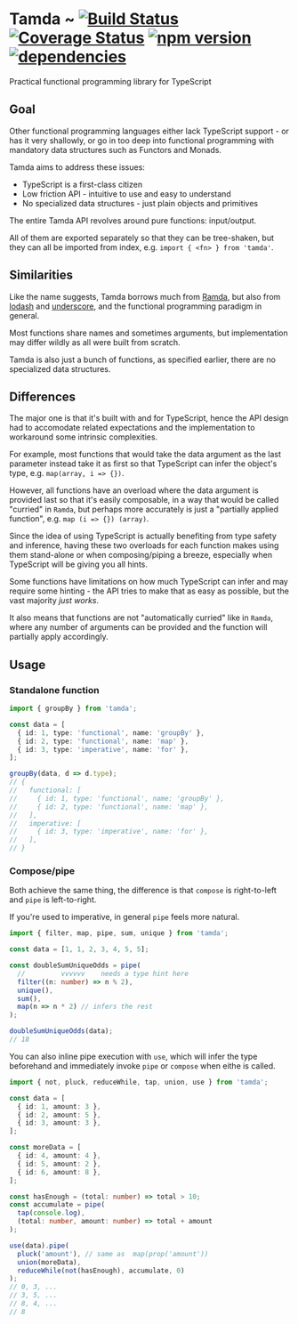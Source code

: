 # Tamda ~ [![Build Status](https://img.shields.io/travis/rabelloo/tamda.svg?logo=travis)](https://travis-ci.org/rabelloo/tamda) [![Coverage Status](https://codecov.io/gh/rabelloo/tamda/branch/master/graph/badge.svg)](https://codecov.io/gh/rabelloo/tamda) [![npm version](https://img.shields.io/npm/v/tamda.svg?logo=npm)](https://www.npmjs.com/package/tamda) [![dependencies](https://img.shields.io/david/rabelloo/tamda.svg)](https://david-dm.org/rabelloo/tamda)

Practical functional programming library for TypeScript

## Goal

Other functional programming languages either lack TypeScript support - or has it very shallowly, or go in too deep into functional programming with mandatory data structures such as Functors and Monads.

Tamda aims to address these issues:

- TypeScript is a first-class citizen
- Low friction API - intuitive to use and easy to understand
- No specialized data structures - just plain objects and primitives

The entire Tamda API revolves around pure functions: input/output.

All of them are exported separately so that they can be tree-shaken, but they can all be imported from index, e.g. `import { <fn> } from 'tamda'`.

## Similarities

Like the name suggests, Tamda borrows much from [Ramda](https://github.com/ramda/ramda), but also from [lodash](https://github.com/lodash/lodash) and [underscore](https://github.com/jashkenas/underscore), and the functional programming paradigm in general.

Most functions share names and sometimes arguments, but implementation may differ wildly as all were built from scratch.

Tamda is also just a bunch of functions, as specified earlier, there are no specialized data structures.

## Differences

The major one is that it's built with and for TypeScript, hence the API design had to accomodate related expectations and the implementation to workaround some intrinsic complexities.

For example, most functions that would take the data argument as the last parameter instead take it as first so that TypeScript can infer the object's type, e.g. `map(array, i => {})`.

However, all functions have an overload where the data argument is provided last so that it's easily composable, in a way that would be called "curried" in `Ramda`, but perhaps more accurately is just a "partially applied function", e.g. `map (i => {}) (array)`.

Since the idea of using TypeScript is actually benefiting from type safety and inference, having these two overloads for each function makes using them stand-alone or when composing/piping a breeze, especially when TypeScript will be giving you all hints.

Some functions have limitations on how much TypeScript can infer and may require some hinting - the API tries to make that as easy as possible, but the vast majority *just works*.

It also means that functions are not "automatically curried" like in `Ramda`, where any number of arguments can be provided and the function will partially apply accordingly.

## Usage

### Standalone function

```typescript
import { groupBy } from 'tamda';

const data = [
  { id: 1, type: 'functional', name: 'groupBy' },
  { id: 2, type: 'functional', name: 'map' },
  { id: 3, type: 'imperative', name: 'for' },
];

groupBy(data, d => d.type);
// {
//   functional: [
//     { id: 1, type: 'functional', name: 'groupBy' },
//     { id: 2, type: 'functional', name: 'map' },
//   ],
//   imperative: [
//     { id: 3, type: 'imperative', name: 'for' },
//   ],
// }
```

### Compose/pipe

Both achieve the same thing, the difference is that `compose` is right-to-left and `pipe` is left-to-right.

If you're used to imperative, in general `pipe` feels more natural.

```typescript
import { filter, map, pipe, sum, unique } from 'tamda';

const data = [1, 1, 2, 3, 4, 5, 5];

const doubleSumUniqueOdds = pipe(
  //         vvvvvv    needs a type hint here
  filter((n: number) => n % 2),
  unique(),
  sum(),
  map(n => n * 2) // infers the rest
);

doubleSumUniqueOdds(data);
// 18
```

You can also inline pipe execution with `use`, which will infer the type beforehand and immediately invoke `pipe` or `compose` when eithe is called.

```typescript
import { not, pluck, reduceWhile, tap, union, use } from 'tamda';

const data = [
  { id: 1, amount: 3 },
  { id: 2, amount: 5 },
  { id: 3, amount: 3 },
];

const moreData = [
  { id: 4, amount: 4 },
  { id: 5, amount: 2 },
  { id: 6, amount: 8 },
];

const hasEnough = (total: number) => total > 10;
const accumulate = pipe(
  tap(console.log),
  (total: number, amount: number) => total + amount
);

use(data).pipe(
  pluck('amount'), // same as  map(prop('amount'))
  union(moreData),
  reduceWhile(not(hasEnough), accumulate, 0)
);
// 0, 3, ...
// 3, 5, ...
// 8, 4, ...
// 8
```
